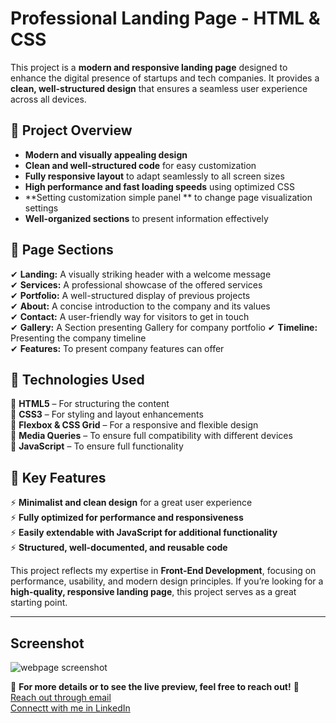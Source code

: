 # Professional Landing Page - HTML & CSS  

This project is a **modern and responsive landing page** designed to enhance the digital presence of startups and tech companies. It provides a **clean, well-structured design** that ensures a seamless user experience across all devices.  

## 🔹 Project Overview  
- **Modern and visually appealing design**  
- **Clean and well-structured code** for easy customization  
- **Fully responsive layout** to adapt seamlessly to all screen sizes  
- **High performance and fast loading speeds** using optimized CSS  
- **Setting customization simple panel ** to change page visualization settings  
- **Well-organized sections** to present information effectively  

## 🔹 Page Sections  
✔ **Landing:** A visually striking header with a welcome message  
✔ **Services:** A professional showcase of the offered services  
✔ **Portfolio:** A well-structured display of previous projects  
✔ **About:** A concise introduction to the company and its values  
✔ **Contact:** A user-friendly way for visitors to get in touch  
✔ **Gallery:** A Section presenting Gallery for company portfolio
✔ **Timeline:** Presenting the company timeline  
✔ **Features:** To present company features can offer  

## 🔹 Technologies Used  
💠 **HTML5** – For structuring the content  
💠 **CSS3** – For styling and layout enhancements  
💠 **Flexbox & CSS Grid** – For a responsive and flexible design  
💠 **Media Queries** – To ensure full compatibility with different devices  
💠 **JavaScript** – To ensure full functionality  

## 🔹 Key Features  
⚡ **Minimalist and clean design** for a great user experience  
⚡ **Fully optimized for performance and responsiveness**  
⚡ **Easily extendable with JavaScript for additional functionality**  
⚡ **Structured, well-documented, and reusable code**  

This project reflects my expertise in **Front-End Development**, focusing on performance, usability, and modern design principles. If you’re looking for a **high-quality, responsive landing page**, this project serves as a great starting point.  

---

## Screenshot
![webpage screenshot](./screenshot.png)

📩 **For more details or to see the live preview, feel free to reach out!** 🚀  
[Reach out through email](mailto:mahmoud.samy.elshora@gmail.com)  
[Connectt with me in LinkedIn](https://www.linkedin.com/in/mahmoudsamyswe/)  